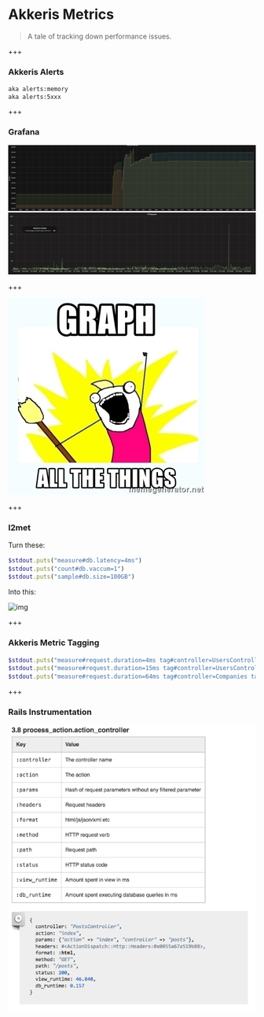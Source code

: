 # Akkeris Metrics

> A tale of tracking down performance issues.

+++

### Akkeris Alerts

```
aka alerts:memory
aka alerts:5xxx
```

+++

### Grafana

![Memory](images/memory.png)
![Requests](images/requests.png)

+++

![Graph](images/graph-all-the-things.jpg)

+++

### l2met

Turn these:
```ruby
$stdout.puts("measure#db.latency=4ms")
$stdout.puts("count#db.vaccum=1")
$stdout.puts("sample#db.size=100GB")
```

Into this:

![img](http://f.cl.ly/items/2R0h1x1b3V0Y0z0l1t1n/Screen%20Shot%202013-07-30%20at%209.59.52%20PM.png)

+++

### Akkeris Metric Tagging

```ruby
$stdout.puts("measure#request.duration=4ms tag#controller=UsersController tag#action=index tag#method=get")
$stdout.puts("measure#request.duration=15ms tag#controller=UsersController tag#action=create tag#method=post")
$stdout.puts("measure#request.duration=64ms tag#controller=Companies tag#action=index tag#method=get")
```

+++

### Rails Instrumentation

![Rails](images/rails_instrumentation.png)
